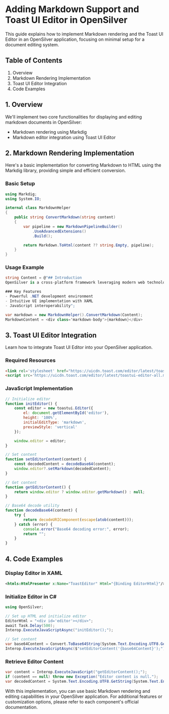 # Adding Markdown Support and Toast UI Editor in OpenSilver

This guide explains how to implement Markdown rendering and the Toast UI Editor in an OpenSilver application, focusing on minimal setup for a document editing system.

## Table of Contents
1. Overview
2. Markdown Rendering Implementation
3. Toast UI Editor Integration
4. Code Examples

## 1. Overview
We'll implement two core functionalities for displaying and editing markdown documents in OpenSilver:
- Markdown rendering using Markdig
- Markdown editor integration using Toast UI Editor

## 2. Markdown Rendering Implementation
Here's a basic implementation for converting Markdown to HTML using the Markdig library, providing simple and efficient conversion.

### Basic Setup
```csharp
using Markdig;
using System.IO;

internal class MarkdownHelper
{
    public string ConvertMarkdown(string content)
    {
        var pipeline = new MarkdownPipelineBuilder()
            .UseAdvancedExtensions()
            .Build();

        return Markdown.ToHtml(content ?? string.Empty, pipeline);
    }
}
```

### Usage Example
```csharp
string Content = @"## Introduction
OpenSilver is a cross-platform framework leveraging modern web technologies.

### Key Features
- Powerful .NET development environment
- Intuitive UI implementation with XAML
- JavaScript interoperability";

var markdown = new MarkdownHelper().ConvertMarkdown(Content);
MarkdownContent = <div class='markdown-body'>{markdown}</div>
```

## 3. Toast UI Editor Integration
Learn how to integrate Toast UI Editor into your OpenSilver application.

### Required Resources
```html
<link rel='stylesheet' href="https://uicdn.toast.com/editor/latest/toastui-editor.min.css" />
<script src='https://uicdn.toast.com/editor/latest/toastui-editor-all.min.js'></script>
```

### JavaScript Implementation
```javascript
// Initialize editor
function initEditor() {
    const editor = new toastui.Editor({
        el: document.getElementById('editor'),
        height: '100%',
        initialEditType: 'markdown',
        previewStyle: 'vertical'
    });

    window.editor = editor;
}

// Set content
function setEditorContent(content) {
    const decodedContent = decodeBase64(content);
    window.editor?.setMarkdown(decodedContent);
}

// Get content
function getEditorContent() {
    return window.editor ? window.editor.getMarkdown() : null;
}

// Base64 decode utility
function decodeBase64(content) {
    try {
        return decodeURIComponent(escape(atob(content)));
    } catch (error) {
        console.error("Base64 decoding error:", error);
        return "";
    }
}
```

## 4. Code Examples

### Display Editor in XAML
```xml
<htmls:HtmlPresenter x:Name="ToastEditor" Html="{Binding EditorHtml}"/>
```

### Initialize Editor in C#
```csharp
using OpenSilver;

// Set up HTML and initialize editor
EditorHtml = "<div id='editor'></div>";
await Task.Delay(500);
Interop.ExecuteJavaScriptAsync("initEditor();");

// Set content
var base64Content = Convert.ToBase64String(System.Text.Encoding.UTF8.GetBytes(CurrentContent));
Interop.ExecuteJavaScriptAsync($"setEditorContent('{base64Content}');");
```

### Retrieve Editor Content
```csharp
var content = Interop.ExecuteJavaScript("getEditorContent();");
if (content == null) throw new Exception("Editor content is null.");
var decodedContent = System.Text.Encoding.UTF8.GetString(System.Text.Encoding.UTF8.GetBytes(content.ToString()));
```

With this implementation, you can use basic Markdown rendering and editing capabilities in your OpenSilver application. For additional features or customization options, please refer to each component's official documentation.